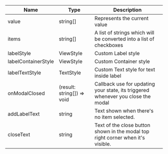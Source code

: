 | Name                | Type                       | Description                                                                      |
|---------------------|----------------------------|----------------------------------------------------------------------------------|
| value               | string[]                   | Represents the current value                                                     |
| items               | string[]                   | A list of strings which will be converted into a list of checkboxes              |
| labelStyle          | ViewStyle                  | Custom Label style                                                               |
| labelContainerStyle | ViewStyle                  | Custom Container style                                                           |
| labelTextStyle      | TextStyle                  | Custom Text style for text inside label                                          |
| onModalClosed       | (result: string[]) => void | Callback use for updating your state, its triggered whenever you close the modal |
| addLabelText        | string                     | Text shown when there's no item selected.                                        |
| closeText           | string                     | Text of the close button shown in the modal top right corner when it's visible.  |
